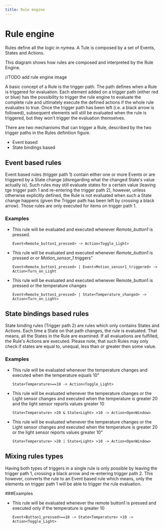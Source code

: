 ```yaml
---
title: Rule engine
---
```


# Rule engine

Rules define all the logic in nymea. A Tule is composed by a set of Events, States and Actions.

This diagram shows how rules are composed and interpreted by the Rule Engine.

//TODO add rule engine image

A basic concept of a Rule is the trigger path. The path defines when a Rule is triggered for evaluation. 
Each element added on a trigger path (either red or blue) has the possibility to trigger the rule engine 
to evaluate the complete rule and ultimately execute the defined actions if the whole rule evaluates to true. 
Once the trigger path has been left (i.e. a black arrow is followed), subsequent elements will still be evaluated when the rule is triggered, 
but they won't trigger the evaluation themselves.

There are two mechanisms that can trigger a Rule, described by the two trigger paths in the Rules definition figure.

* Event based
* State bindings based

## Event based rules

Event based rules (trigger path 1) contain either one or more Events or are triggered by a State change (disregarding what the changed State's value actually is). 
Such rules may still evaluate states for a certain value (leaving tge trigger path 1 and re-entering the trigger path 2), however, unless otherwise explicitly defined, 
the Rule is not evaluated when such a State change happens (given the Trigger path has been left by crossing a black arrow). 
Those rules are only executed for items on trigger path 1.

### Examples

* This rule will be evaluated and executed whenever _Remote_button1_ is pressed.

    `Event<Remote_button1_pressed> -> Action<Toggle_Light>`

* This rule will be evaluated and executed whenever _Remote_button1_ is pressed or or _Motion_sensor_1_ triggers"

    `Event<Remote_button1_pressed> | Event<Motion_sensor1_triggered> -> Action<Turn_on_Light`

* This rule will be evaluated and executed whenever Remote_button1 is pressed or the temperature changes

    `Event<Remote_button1_pressed> | State<Temperature_changed> -> Action<Turn_on_Light>`

## State bindings based rules

State binding rules (Trigger path 2) are rules which only contains States and Actions. Each time a State on that path changes, the rule is evaluated. That means, all the States in the Rule are examined. If all evaluations are fulfilled, the Rule's Actions are executed. Please note, that such Rules may only check if states are equal to, unequal, less than or greater then some value.

### Examples

* This rule will be evaluated whenever the temperature changes and executed when the temperature equals 10"

    `State<Temperature>==10 -> Action<Toggle_Light>`

* This rule will be evaluated whenever the temperature changes or the Light sensor changes and executed when the temperature is greater 20 
and the light sensor reports values greater 10
 
    `State<Temperature> >20 & State<Light> >10 -> Action<OpenWindow>`

* This rule will be evaluated whenever the temperature changes or the Light sensor changes and executed when the temperature is greater 20 or the light sensor reports values greater 10"
  
    `State<Temperature> >20 | State<Light> >10 -> Action<OpenWindow>`

## Mixing rules types

Having both types of triggers in a single rule is only possible by leaving the trigger path 1, crossing a black arrow and re-entering trigger path 2. 
This however, converts the rule to an Event based rule which means, only the elements on trigger path 1 will be able to trigger the rule evaluation.

###Examples

* This rule will be evaluated whenever the remote button1 is pressed and executed only if the temperature is greater 10

    `Event<Button1_pressed>==10 -> State<Temperature> >10 -> Action<Toggle_Light>`

